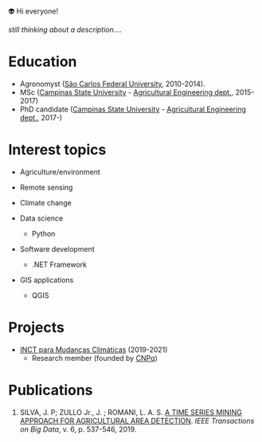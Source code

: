 :alien: Hi everyone!

_still thinking about a description...._

# Education
- Agronomyst ([São Carlos Federal University](https://www.cca.ufscar.br/pt-br), 2010-2014).
- MSc ([Campinas State University](https://www.unicamp.br/unicamp/english) - [Agricultural Engineering dept.](https://www.feagri.unicamp.br/portal/en/), 2015-2017)
- PhD candidate ([Campinas State University](https://www.unicamp.br/unicamp/english) - [Agricultural Engineering dept.](https://www.feagri.unicamp.br/portal/en/), 2017-)

# Interest topics
- Agriculture/environment

- Remote sensing

- Climate change

- Data science
  - Python
  
- Software development
  - .NET Framework
  
- GIS applications
  - QGIS

# Projects

- [INCT para Mudanças Climáticas](http://www.ccst.inpe.br/projetos/inct/) (2019-2021)
  - Research member (founded by [CNPq](https://www.gov.br/cnpq/pt-br))

# Publications
1. SILVA, J. P; ZULLO Jr., J.  ; ROMANI, L. A. S. [A TIME SERIES MINING APPROACH FOR AGRICULTURAL AREA DETECTION](http://dx.doi.org/10.1109/TBDATA.2019.2913402). *IEEE Transactions on Big Data*, v. 6, p. 537-546, 2019.

